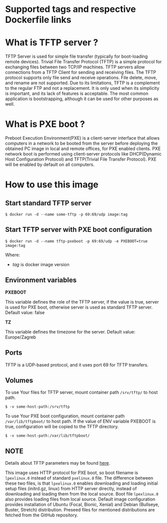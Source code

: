 # Supported tags and respective Dockerfile links


# What is TFTP server ?

TFTP Server is used for simple file transfer (typically for boot-loading remote devices). Trivial File Transfer Protocol (TFTP) is a simple protocol for exchanging files between two TCP/IP machines. TFTP servers allow connections from a TFTP Client for sending and receiving files. The TFTP protocol supports only file send and receive operations. File delete, move, and rename are not supported. Due to its limitations, TFTP is a complement to the regular FTP and not a replacement. It is only used when its simplicity is important, and its lack of features is acceptable. The most common application is bootstrapping, although it can be used for other purposes as well.

# What is PXE boot ?

Preboot Execution Environment(PXE) is a client-server interface that allows computers in a network to be booted from the server before deploying the obtained PC image in local and remote offices, for PXE enabled clients. PXE network boot is performed using client-server protocols like DHCP(Dynamic Host Configuration Protocol) and TFTP(Trivial File Transfer Protocol). PXE will be enabled by default on all computers.

# How to use this image

## Start standard TFTP server

	$ docker run -d --name some-tftp -p 69:69/udp image:tag 
 
## Start TFTP server with PXE boot configuration

	$ docker run -d --name tftp-pxeboot -p 69:69/udp -e PXEBOOT=true image:tag
Where:
 - *tag* is docker image version

## Environment variables

**PXEBOOT**

This variable defines the role of the TFTP server, if the value is true, server is used for PXE boot, otherwise server is used as standard TFTP server. Default value: false

**TZ**

This variable defines the timezone for the server. Default value: Europe/Zagreb

## Ports

TFTP is a UDP-based protocol, and it uses port 69 for TFTP transfers.

## Volumes

To use Your files for TFTP server, mount container path `/srv/tftp/` to host path.

	$ -v some-host-path:/srv/tftp

To use Your PXE boot configuration, mount container path `/var/lib/tftpboot/` to host path. If the value of ENV variable PXEBOOT is true, configuration will be copied to the TFTP directory.

	$ -v some-host-path:/var/lib/tftpboot/

## NOTE 

Details about TFTP parameters may be found [here](https://manpages.debian.org/testing/tftpd-hpa/tftpd.8.en.html).

This image uses HTTP protocol for PXE boot, so boot filename is `lpexlinux.0` instead of standard `pxelinux.0` file. The difference between these two files, is that `lpxelinux.0` enables downloading and loading initial setup files (initrd.gz, linux) from HTTP server directly, instead of downloading and loading them from the local source. Boot file `lpexlinux.0` also provides loading files from local source.
Default image configuration provides installation of Ubuntu (Focal, Bionic, Xenial) and Debian (Bullseye, Buster, Stretch) distribution. Preseed files for mentioned distributions are fetched from the GitHub repository.

